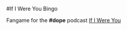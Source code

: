 #If I Were You Bingo

Fangame for the **\#dope** podcast [If I Were You](http://ifiwereyoushow.com)
